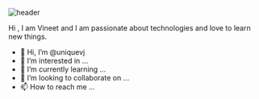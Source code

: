 ![header](https://user-images.githubusercontent.com/88722739/128886071-8c5cce86-13d3-456b-ae9f-82b323c19ee3.png)

Hi , I am Vineet and I am passionate about technologies and love to learn new things.
- 👋 Hi, I’m @uniquevj
- 👀 I’m interested in ...
- 🌱 I’m currently learning ...
- 💞️ I’m looking to collaborate on ...
- 📫 How to reach me ...

<!---
uniquevj/uniquevj is a ✨ special ✨ repository because its `README.md` (this file) appears on your GitHub profile.
You can click the Preview link to take a look at your changes.
--->

